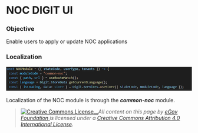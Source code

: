 # NOC DIGIT UI

### Objective <a href="#objective" id="objective"></a>

Enable users to apply or update NOC applications

### Localization <a href="#localization" id="localization"></a>

![](../../../../../.gitbook/assets/image-20211213-050923.png)

Localization of the NOC module is through the _**common-noc**_ module.



> [![Creative Commons License](https://i.creativecommons.org/l/by/4.0/80x15.png)\_\_](http://creativecommons.org/licenses/by/4.0/)_All content on this page by_ [_eGov Foundation_ ](https://egov.org.in/)_is licensed under a_ [_Creative Commons Attribution 4.0 International License_](http://creativecommons.org/licenses/by/4.0/)_._
